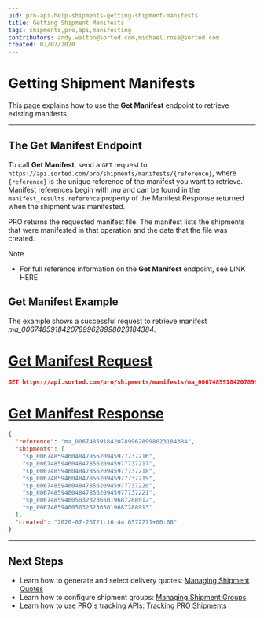 ```yaml
---
uid: pro-api-help-shipments-getting-shipment-manifests
title: Getting Shipment Manifests
tags: shipments,pro,api,manifesting
contributors: andy.walton@sorted.com,michael.rose@sorted.com
created: 02/07/2020
---
```

# Getting Shipment Manifests

This page explains how to use the **Get Manifest** endpoint to retrieve existing manifests.

---

## The Get Manifest Endpoint

To call **Get Manifest**, send a `GET` request to `https://api.sorted.com/pro/shipments/manifests/{reference}`, where `{reference}` is the unique reference of the manifest you want to retrieve. Manifest references begin with _ma_ and can be found in the `manifest_results.reference` property of the Manifest Response returned when the shipment was manifested.

PRO returns the requested manifest file. The manifest lists the shipments that were manifested in that operation and the date that the file was created.

> [!NOTE]
>
> * For full reference information on the **Get Manifest** endpoint, see LINK HERE

## Get Manifest Example

The example shows a successful request to retrieve manifest _ma_00674859184207899628998023184384_.

# [Get Manifest Request](#tab/get-manifest-request)

```json
GET https://api.sorted.com/pro/shipments/manifests/ma_00674859184207899628998023184384
```

# [Get Manifest Response](#tab/get-manifest-response)

```json
{
  "reference": "ma_00674859184207899628998023184384",
  "shipments": [
    "sp_00674859460484785620945977737216",
    "sp_00674859460484785620945977737217",
    "sp_00674859460484785620945977737218",
    "sp_00674859460484785620945977737219",
    "sp_00674859460484785620945977737220",
    "sp_00674859460484785620945977737221",
    "sp_00674859460503232365019687288912",
    "sp_00674859460503232365019687288913"
  ],
  "created": "2020-07-23T21:16:44.6572271+00:00"
}
```
---

## Next Steps

* Learn how to generate and select delivery quotes: [Managing Shipment Quotes](/pro/api/shipments/managing_shipment_quotes.html)
* Learn how to configure shipment groups: [Managing Shipment Groups](/pro/api/shipments/managing_shipment_groups.html) 
* Learn how to use PRO's tracking APIs: [Tracking PRO Shipments](/pro/api/shipments/tracking_pro_shipments.html)